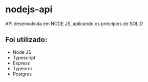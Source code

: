 # nodejs-api
API desenvolvida em NODE JS, aplicando os principios de SOLID

## Foi utilizado:
- Node JS
- Typescript
- Express
- Typeorm
- Postgres


